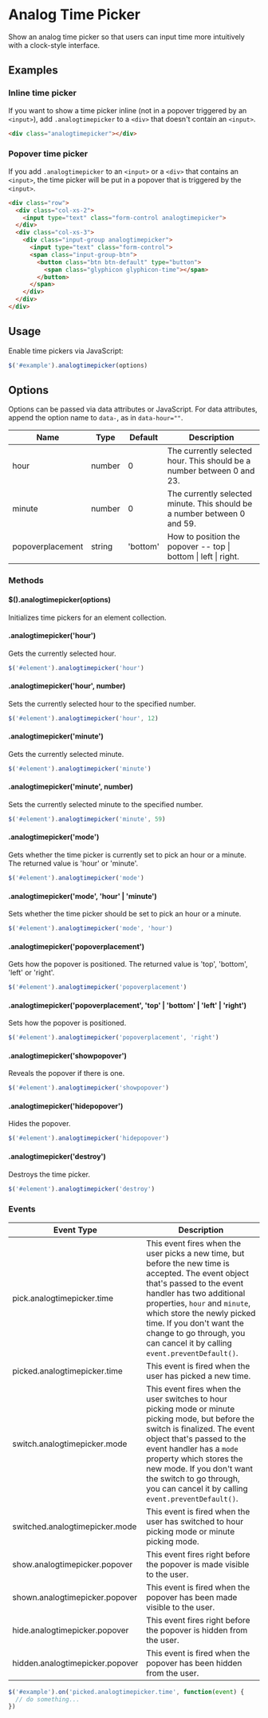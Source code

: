 # Analog Time Picker

Show an analog time picker so that users can input time more intuitively with a
clock-style interface.

## Examples

### Inline time picker

If you want to show a time picker inline (not in a popover triggered by an
`<input>`), add `.analogtimepicker` to a `<div>` that doesn't contain an
`<input>`.

```html
<div class="analogtimepicker"></div>
```

### Popover time picker

If you add `.analogtimepicker` to an `<input>` or a `<div>` that contains an
`<input>`, the time picker will be put in a popover that is triggered by the
`<input>`.

```html
<div class="row">
  <div class="col-xs-2">
    <input type="text" class="form-control analogtimepicker">
  </div>
  <div class="col-xs-3">
    <div class="input-group analogtimepicker">
      <input type="text" class="form-control">
      <span class="input-group-btn">
        <button class="btn btn-default" type="button">
          <span class="glyphicon glyphicon-time"></span>
        </button>
      </span>
    </div>
  </div>
</div>
```

## Usage

Enable time pickers via JavaScript:

```javascript
$('#example').analogtimepicker(options)
```

## Options

Options can be passed via data attributes or JavaScript. For data attributes,
append the option name to `data-`, as in `data-hour=""`.

| Name | Type | Default | Description |
| ---- | ---- | ------- | ----------- |
| hour | number | 0 | The currently selected hour. This should be a number between 0 and 23. |
| minute | number | 0 | The currently selected minute. This should be a number between 0 and 59. |
| popoverplacement | string | 'bottom' | How to position the popover -- top \| bottom \| left \| right. |

### Methods

#### $().analogtimepicker(options)
Initializes time pickers for an element collection.

#### .analogtimepicker('hour')
Gets the currently selected hour.
```javascript
$('#element').analogtimepicker('hour')
```

#### .analogtimepicker('hour', number)
Sets the currently selected hour to the specified number.
```javascript
$('#element').analogtimepicker('hour', 12)
```

#### .analogtimepicker('minute')
Gets the currently selected minute.
```javascript
$('#element').analogtimepicker('minute')
```

#### .analogtimepicker('minute', number)
Sets the currently selected minute to the specified number.
```javascript
$('#element').analogtimepicker('minute', 59)
```

#### .analogtimepicker('mode')
Gets whether the time picker is currently set to pick an hour or a minute. The
returned value is 'hour' or 'minute'.
```javascript
$('#element').analogtimepicker('mode')
```

#### .analogtimepicker('mode', 'hour' | 'minute')
Sets whether the time picker should be set to pick an hour or a minute.
```javascript
$('#element').analogtimepicker('mode', 'hour')
```

#### .analogtimepicker('popoverplacement')
Gets how the popover is positioned. The returned value is 'top', 'bottom',
'left' or 'right'.
```javascript
$('#element').analogtimepicker('popoverplacement')
```

#### .analogtimepicker('popoverplacement', 'top' | 'bottom' | 'left' | 'right')
Sets how the popover is positioned.
```javascript
$('#element').analogtimepicker('popoverplacement', 'right')
```

#### .analogtimepicker('showpopover')
Reveals the popover if there is one.
```javascript
$('#element').analogtimepicker('showpopover')
```

#### .analogtimepicker('hidepopover')
Hides the popover.
```javascript
$('#element').analogtimepicker('hidepopover')
```

#### .analogtimepicker('destroy')
Destroys the time picker.
```javascript
$('#element').analogtimepicker('destroy')
```

### Events

| Event Type | Description |
| ---------- | ----------- |
| pick.analogtimepicker.time | This event fires when the user picks a new time, but before the new time is accepted. The event object that's passed to the event handler has two additional properties, `hour` and `minute`, which store the newly picked time. If you don't want the change to go through, you can cancel it by calling `event.preventDefault()`. |
| picked.analogtimepicker.time | This event is fired when the user has picked a new time. |
| switch.analogtimepicker.mode | This event fires when the user switches to hour picking mode or minute picking mode, but before the switch is finalized. The event object that's passed to the event handler has a `mode` property which stores the new mode. If you don't want the switch to go through, you can cancel it by calling ` event.preventDefault()`. |
| switched.analogtimepicker.mode | This event is fired when the user has switched to hour picking mode or minute picking mode. |
| show.analogtimepicker.popover | This event fires right before the popover is made visible to the user. |
| shown.analogtimepicker.popover | This event is fired when the popover has been made visible to the user. |
| hide.analogtimepicker.popover | This event fires right before the popover is hidden from the user. |
| hidden.analogtimepicker.popover | This event is fired when the popover has been hidden from the user. |

```javascript
$('#example').on('picked.analogtimepicker.time', function(event) {
  // do something...
})
```